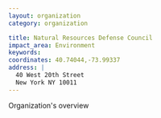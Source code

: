 ```yaml
---
layout: organization
category: organization

title: Natural Resources Defense Council
impact_area: Environment
keywords: 
coordinates: 40.74044,-73.99337
address: |
  40 West 20th Street
  New York NY 10011
---
```

Organization's overview
